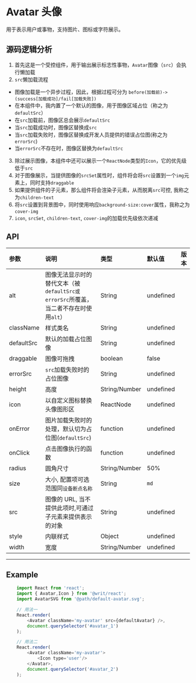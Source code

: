 # Avatar 头像
用于表示用户或事物，支持图片、图标或字符展示。

## 源码逻辑分析
1. 首先这是一个受控组件，用于输出展示标志性事物，`Avatar`图像（`src`）会执行懒加载
2. `src`懒加载流程
  * 图像加载是一个异步过程，因此，根据过程可分为 `before(加载前)->(success[加载成功]/fail[加载失败])`
  * 在本组件中，我内置了一个默认的图像，用于图像区域占位（称之为`defaultSrc`）
  * 在`src`加载前，图像区总会展示`defaultSrc`
  * 当`src`加载成功时，图像区替换成`src`
  * 当`src`加载失败时，图像区替换成开发人员提供的错误占位图(称之为`errorSrc`)
  * 当`errorSrc`不存在时，图像区替换为`defaultSrc`
3. 除过展示图像，本组件中还可以展示一个`ReactNode`类型的`Icon`，它的优先级低于`src`
4. 对于图像展示，当提供图像的`srcSet`属性时，组件将会将`src`设置到一个`img`元素上，同时支持`draggable`
5. 如果提供组件的子元素，那么组件将会渲染子元素，从而脱离`src`可控, 我称之为`children-text`
6. 将`src`设置到背景图中，同时使用响应`background-size:cover`属性，我称之为`cover-img`
7. `icon`, `srcSet`, `children-text`, `cover-img`的加载优先级依次递减

## API
| 参数 | 说明 | 类型 | 默认值 | 版本 |
| :-  | :-   |:- | :- |  :-: |
| alt | 图像无法显示时的替代文本（被`defaultSrc或errorSrc`所覆盖，当二者不存在时使用`alt`）| String | undefined |
| className | 样式类名 | String | undefined |
| defaultSrc | 默认的加载占位图像 | String | undefined |
| draggable | 图像可拖拽 | boolean | false |
| errorSrc | `src`加载失败时的占位图像 | String | undefined |
| height | 高度 | String/Number | undefined |
| icon | 以自定义图标替换头像图形区 | ReactNode | undefined |
| onError | 图片加载失败时的处理，默认切为占位图(`defaultSrc`) | function | undefined |
| onClick | 点击图像执行的函数 | function | undefined |
| radius | 圆角尺寸 | String/Number | 50% |
| size | 大小, 配置项可选范围同`设备断点名称` | String | `md` |
| src | 图像的 URL, 当不提供此项时,可通过子元素来提供表示的对象 | String | undefined |
| style | 内联样式 | Object | undefined |
| width | 宽度 | String/Number | undefined |
---

## Example
```js
    import React from 'react';
    import { Avatar,Icon } from '@writ/react';
    import AvatarSVG from '@path/default-avatar.svg';

    // 用法一
    React.render(
        <Avatar className='my-avatar' src={defaultAvatar} />,
        document.querySelector('#avatar_1')
    );

    // 用法二
    React.render(
        <Avatar className='my-avatar'>
            <Icon type='user'/>
        </Avatar>,
        document.querySelector('#avatar_2')
    );
```